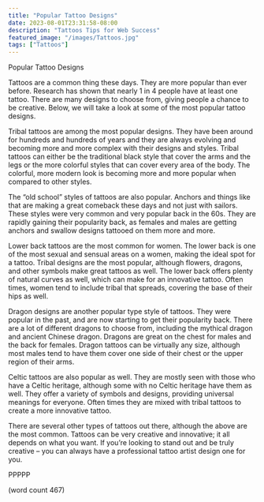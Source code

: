 ```yaml
---
title: "Popular Tattoo Designs"
date: 2023-08-01T23:31:58-08:00
description: "Tattoos Tips for Web Success"
featured_image: "/images/Tattoos.jpg"
tags: ["Tattoos"]
---
```


Popular Tattoo Designs

Tattoos are a common thing these days.  They are more popular than ever before.  Research has shown that nearly 1 in 4 people have at least one tattoo.  There are many designs to choose from, giving people a chance to be creative.  Below, we will take a look at some of the most popular tattoo designs.

Tribal tattoos are among the most popular designs.  They have been around for hundreds and hundreds of years and they are always evolving and becoming more and more complex with their designs and styles.  Tribal tattoos can either be the traditional black style that cover the arms and the legs or the more colorful styles that can cover every area of the body.  The colorful, more modern look is becoming more and more popular when compared to other styles.

The “old school” styles of tattoos are also popular.  Anchors and things like that are making a great comeback these days and not just with sailors.  These styles were very common and very popular back in the 60s.  They are rapidly gaining their popularity back, as females and males are getting anchors and swallow designs tattooed on them more and more.

Lower back tattoos are the most common for women.  The lower back is one of the most sexual and sensual areas on a women, making the ideal spot for a tattoo.  Tribal designs are the most popular, although flowers, dragons, and other symbols make great tattoos as well.  The lower back offers plenty of natural curves as well, which can make for an innovative tattoo.  Often times, women tend to include tribal that spreads, covering the base of their hips as well.

Dragon designs are another popular type style of tattoos.  They were popular in the past, and are now starting to get their popularity back.  There are a lot of different dragons to choose from, including the mythical dragon and ancient Chinese dragon.  Dragons are great on the chest for males and the back for females.  Dragon tattoos can be virtually any size, although most males tend to have them cover one side of their chest or the upper region of their arms.

Celtic tattoos are also popular as well.  They are mostly seen with those who have a Celtic heritage, although some with no Celtic heritage have them as well.  They offer a variety of symbols and designs, providing universal meanings for everyone.  Often times they are mixed with tribal tattoos to create a more innovative tattoo.

There are several other types of tattoos out there, although the above are the most common.  Tattoos can be very creative and innovative; it all depends on what you want.  If you’re looking to stand out and be truly creative – you can always have a professional tattoo artist design one for you.

PPPPP

(word count 467)
